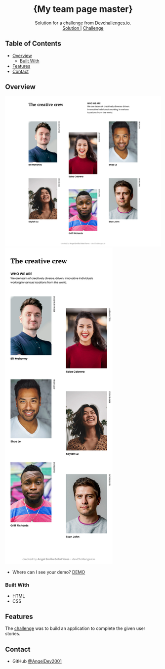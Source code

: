 <!-- Please update value in the {}  -->

<h1 align="center">{My team page master}</h1>

<div align="center">
   Solution for a challenge from  <a href="http://devchallenges.io" target="_blank">Devchallenges.io</a>.
</div>

<div align="center">
    <a href="https://github.com/AngelDev2001/My-team-page-master---AngelDev2001">
      Solution
    </a>
    <span> | </span>
    <a href="https://devchallenges.io/challenges/hhmesazsqgKXrTkYkt0U">
      Challenge
    </a>
  </h3>
</div>

## Table of Contents

- [Overview](#overview)
  - [Built With](#built-with)
- [Features](#features)
- [Contact](#contact)

## Overview

![Screenshot - laptop](./images/Screenshot-laptop.png)
![Screenshot - phone](./images/Screenshot-phone.png)

- Where can I see your demo?
[DEMO]()

### Built With

- HTML
- CSS

## Features

The [challenge](https://devchallenges.io/challenges/hhmesazsqgKXrTkYkt0U) was to build an application to complete the given user stories.

## Contact

- GitHub [@AngelDev2001](https://github.com/AngelDev2001)
